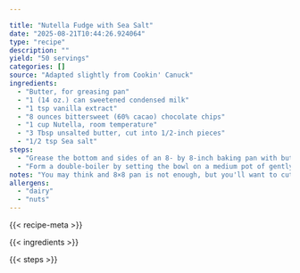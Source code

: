 ```yaml
---

title: "Nutella Fudge with Sea Salt"
date: "2025-08-21T10:44:26.924064"
type: "recipe"
description: ""
yield: "50 servings"
categories: []
source: "Adapted slightly from Cookin' Canuck"
ingredients:
  - "Butter, for greasing pan"
  - "1 (14 oz.) can sweetened condensed milk"
  - "1 tsp vanilla extract"
  - "8 ounces bittersweet (60% cacao) chocolate chips"
  - "1 cup Nutella, room temperature"
  - "3 Tbsp unsalted butter, cut into 1/2-inch pieces"
  - "1/2 tsp Sea salt"
steps:
  - "Grease the bottom and sides of an 8- by 8-inch baking pan with butter. Line the pan with parchment paper, leaving a 2-inch overlap on the sides to use as “handles\". In a medium glass or stainless steel bowl, stir together sweetened condensed milk, vanilla, bittersweet chocolate chips, Nutella, and butter."
  - "Form a double-boiler by setting the bowl on a medium pot of gently simmering water. The water level should be low enough that the bottom of the bowl does not touch the water. Stir until the chocolate chips are melted and the mixture is smooth, 5 to 7 minutes. Scrape the mixture into the prepared pan, spread the top smooth with a spatula. Refrigerate for 15 minutes, then sprinkle sea salt on top. (This keeps it from dissolving.) Refrigerate until the fudge is firm, at least 2 hours. Run a knife under hot water, dry it off, and run it around the edges of the pan to loosen the fudge. Using the overhanging parchment paper, lift the fudge out. Peel off the parchment paper. Cut the fudge into 3/4-inch squares. Store in the refrigerator in an airtight container or wrapped well in plastic wrap and foil."
notes: "You may think and 8×8 pan is not enough, but you'll want to cut these babies pretty small. They are rich."
allergens:
  - "dairy"
  - "nuts"
---
```


{{< recipe-meta >}}

{{< ingredients >}}

{{< steps >}}
